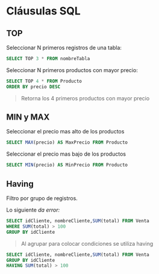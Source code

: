 # Cláusulas SQL

## TOP 

Seleccionar N primeros registros de una tabla:

```sql
SELECT TOP 3 * FROM nombreTabla
```

Seleccionar N primeros productos con mayor precio:

```sql
SELECT TOP 4 * FROM Producto
ORDER BY precio DESC
```

> Retorna los 4 primeros productos con mayor precio


## MIN y MAX

Seleccionar el precio mas alto de los productos

```sql
SELECT MAX(precio) AS MaxPrecio FROM Producto
```

Seleccionar el precio mas bajo de los productos

```sql
SELECT MIN(precio) AS MinPrecio FROM Producto
```

## Having

Filtro por grupo de registros.

Lo siguiente *da error:* 

```sql
SELECT idCliente, nombreCliente,SUM(total) FROM Venta
WHERE SUM(total) > 100
GROUP BY idCliente
```

> Al agrupar para colocar condiciones se utiliza having

```sql
SELECT idCliente, nombreCliente,SUM(total) FROM Venta
GROUP BY idCliente
HAVING SUM(total) > 100
```
